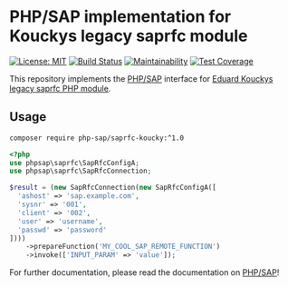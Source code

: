 # PHP/SAP implementation for Kouckys legacy saprfc module

[![License: MIT][license-mit]](LICENSE)
[![Build Status][travis-badge]][travis-ci]
[![Maintainability][maintainability-badge]][maintainability]
[![Test Coverage][coverage-badge]][coverage]

This repository implements the [PHP/SAP][phpsap] interface for [Eduard Kouckys legacy saprfc PHP module][koucky].

## Usage

```sh
composer require php-sap/saprfc-koucky:^1.0
```

```php
<?php
use phpsap\saprfc\SapRfcConfigA;
use phpsap\saprfc\SapRfcConnection;

$result = (new SapRfcConnection(new SapRfcConfigA([
  'ashost' => 'sap.example.com',
  'sysnr' => '001',
  'client' => '002',
  'user' => 'username',
  'passwd' => 'password'
])))
    ->prepareFunction('MY_COOL_SAP_REMOTE_FUNCTION')
    ->invoke(['INPUT_PARAM' => 'value']);
```

For further documentation, please read the documentation on [PHP/SAP][phpsap]!

[phpsap]: https://php-sap.github.io
[koucky]: http://saprfc.sourceforge.net/ "SAPRFC extension module for PHP"
[license-mit]: https://img.shields.io/badge/license-MIT-blue.svg
[travis-badge]: https://travis-ci.org/php-sap/saprfc-koucky.svg?branch=master
[travis-ci]: https://travis-ci.org/php-sap/saprfc-koucky
[maintainability-badge]: https://api.codeclimate.com/v1/badges/1c67c34d571c4a0a1492/maintainability
[maintainability]: https://codeclimate.com/github/php-sap/saprfc-koucky/maintainability
[coverage-badge]: https://api.codeclimate.com/v1/badges/1c67c34d571c4a0a1492/test_coverage
[coverage]: https://codeclimate.com/github/php-sap/saprfc-koucky/test_coverage
